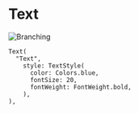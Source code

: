 # Text

![Branching](https://docs.google.com/uc?id=1goRAqNfbSoHoH1Mvd2DTLJFxEh8oB1Ja)

```
Text(
  "Text",
    style: TextStyle(
      color: Colors.blue,
      fontSize: 20,
      fontWeight: FontWeight.bold,
    ),
),
```
